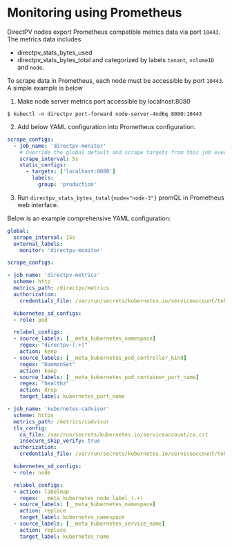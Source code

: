 # Monitoring using Prometheus

DirectPV nodes export Prometheus compatible metrics data via port `10443`. The metrics data includes
* directpv_stats_bytes_used
* directpv_stats_bytes_total
and categorized by labels `tenant`, `volumeID` and `node`.

To scrape data in Prometheus, each node must be accessible by port `10443`. A simple example is below

1. Make node server metrics port accessible by localhost:8080
```
$ kubectl -n directpv port-forward node-server-4nd6q 8080:10443
```

2. Add below YAML configuration into Prometheus configuration.
```yaml
scrape_configs:
  - job_name: 'directpv-monitor'
    # Override the global default and scrape targets from this job every 5 seconds.
    scrape_interval: 5s
    static_configs:
      - targets: ['localhost:8080']
        labels:
          group: 'production'
```

3. Run `directpv_stats_bytes_total{node="node-3"}` promQL in Prometheus web interface.

Below is an example comprehensive YAML configuration:

```yaml
global:
  scrape_interval: 15s
  external_labels:
    monitor: 'directpv-monitor'

scrape_configs:

- job_name: 'directpv-metrics'
  scheme: http
  metrics_path: /directpv/metrics
  authorization:
    credentials_file: /var/run/secrets/kubernetes.io/serviceaccount/token

  kubernetes_sd_configs:
  - role: pod

  relabel_configs:
  - source_labels: [__meta_kubernetes_namespace]
    regex: "directpv-(.+)"
    action: keep
  - source_labels: [__meta_kubernetes_pod_controller_kind]
    regex: "DaemonSet"
    action: keep
  - source_labels: [__meta_kubernetes_pod_container_port_name]
    regex: "healthz"
    action: drop
    target_label: kubernetes_port_name

- job_name: 'kubernetes-cadvisor'
  scheme: https
  metrics_path: /metrics/cadvisor
  tls_config:
    ca_file: /var/run/secrets/kubernetes.io/serviceaccount/ca.crt
    insecure_skip_verify: true
  authorization:
    credentials_file: /var/run/secrets/kubernetes.io/serviceaccount/token

  kubernetes_sd_configs:
  - role: node

  relabel_configs:
  - action: labelmap
    regex: __meta_kubernetes_node_label_(.+)
  - source_labels: [__meta_kubernetes_namespace]
    action: replace
    target_label: kubernetes_namespace
  - source_labels: [__meta_kubernetes_service_name]
    action: replace
    target_label: kubernetes_name
```
